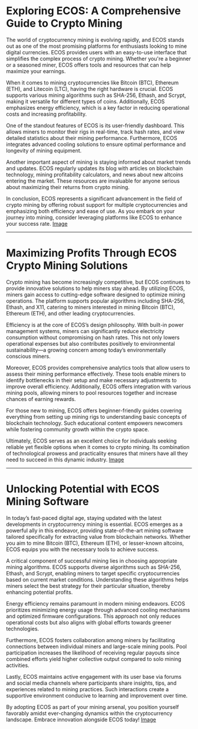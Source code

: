 # Exploring ECOS: A Comprehensive Guide to Crypto Mining

The world of cryptocurrency mining is evolving rapidly, and ECOS stands out as one of the most promising platforms for enthusiasts looking to mine digital currencies. ECOS provides users with an easy-to-use interface that simplifies the complex process of crypto mining. Whether you're a beginner or a seasoned miner, ECOS offers tools and resources that can help maximize your earnings.

When it comes to mining cryptocurrencies like Bitcoin (BTC), Ethereum (ETH), and Litecoin (LTC), having the right hardware is crucial. ECOS supports various mining algorithms such as SHA-256, Ethash, and Scrypt, making it versatile for different types of coins. Additionally, ECOS emphasizes energy efficiency, which is a key factor in reducing operational costs and increasing profitability.

One of the standout features of ECOS is its user-friendly dashboard. This allows miners to monitor their rigs in real-time, track hash rates, and view detailed statistics about their mining performance. Furthermore, ECOS integrates advanced cooling solutions to ensure optimal performance and longevity of mining equipment.

Another important aspect of mining is staying informed about market trends and updates. ECOS regularly updates its blog with articles on blockchain technology, mining profitability calculators, and news about new altcoins entering the market. These resources are invaluable for anyone serious about maximizing their returns from crypto mining.

In conclusion, ECOS represents a significant advancement in the field of crypto mining by offering robust support for multiple cryptocurrencies and emphasizing both efficiency and ease of use. As you embark on your journey into mining, consider leveraging platforms like ECOS to enhance your success rate. [Image](https://github.com/user-attachments/assets/b6e7b7a2-655e-4d44-8baa-20c566a3cb65)

---

# Maximizing Profits Through ECOS Crypto Mining Solutions

Crypto mining has become increasingly competitive, but ECOS continues to provide innovative solutions to help miners stay ahead. By utilizing ECOS, miners gain access to cutting-edge software designed to optimize mining operations. The platform supports popular algorithms including SHA-256, Ethash, and X11, catering to miners interested in mining Bitcoin (BTC), Ethereum (ETH), and other leading cryptocurrencies.

Efficiency is at the core of ECOS’s design philosophy. With built-in power management systems, miners can significantly reduce electricity consumption without compromising on hash rates. This not only lowers operational expenses but also contributes positively to environmental sustainability—a growing concern among today’s environmentally conscious miners.

Moreover, ECOS provides comprehensive analytics tools that allow users to assess their mining performance effectively. These tools enable miners to identify bottlenecks in their setup and make necessary adjustments to improve overall efficiency. Additionally, ECOS offers integration with various mining pools, allowing miners to pool resources together and increase chances of earning rewards.

For those new to mining, ECOS offers beginner-friendly guides covering everything from setting up mining rigs to understanding basic concepts of blockchain technology. Such educational content empowers newcomers while fostering community growth within the crypto space.

Ultimately, ECOS serves as an excellent choice for individuals seeking reliable yet flexible options when it comes to crypto mining. Its combination of technological prowess and practicality ensures that miners have all they need to succeed in this dynamic industry. [Image](https://github.com/user-attachments/assets/b6e7b7a2-655e-4d44-8baa-20c566a3cb65)

---

# Unlocking Potential with ECOS Mining Software

In today’s fast-paced digital age, staying updated with the latest developments in cryptocurrency mining is essential. ECOS emerges as a powerful ally in this endeavor, providing state-of-the-art mining software tailored specifically for extracting value from blockchain networks. Whether you aim to mine Bitcoin (BTC), Ethereum (ETH), or lesser-known altcoins, ECOS equips you with the necessary tools to achieve success.

A critical component of successful mining lies in choosing appropriate mining algorithms. ECOS supports diverse algorithms such as SHA-256, Ethash, and Scrypt, enabling miners to target specific cryptocurrencies based on current market conditions. Understanding these algorithms helps miners select the best strategy for their particular situation, thereby enhancing potential profits.

Energy efficiency remains paramount in modern mining endeavors. ECOS prioritizes minimizing energy usage through advanced cooling mechanisms and optimized firmware configurations. This approach not only reduces operational costs but also aligns with global efforts towards greener technologies.

Furthermore, ECOS fosters collaboration among miners by facilitating connections between individual miners and large-scale mining pools. Pool participation increases the likelihood of receiving regular payouts since combined efforts yield higher collective output compared to solo mining activities.

Lastly, ECOS maintains active engagement with its user base via forums and social media channels where participants share insights, tips, and experiences related to mining practices. Such interactions create a supportive environment conducive to learning and improvement over time.

By adopting ECOS as part of your mining arsenal, you position yourself favorably amidst ever-changing dynamics within the cryptocurrency landscape. Embrace innovation alongside ECOS today! [Image](https://github.com/user-attachments/assets/b6e7b7a2-655e-4d44-8baa-20c566a3cb65)